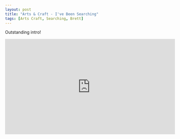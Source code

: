```yaml
---
layout: post
title: "Arts & Craft - I've Been Searching"
tags: [Arts Craft, Searching, Brett]
---
```

Outstanding intro!

<div class="embed-responsive embed-responsive-16by9">
    <iframe width="560" height="315" src="https://www.youtube.com/embed/epZkKVHilMA" frameborder="0" allow="autoplay; encrypted-media" allowfullscreen></iframe>
</div>
